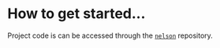 # How to get started...
Project code is can be accessed through the [`nelson`](./nelson) repository. 

